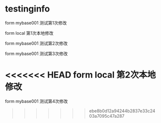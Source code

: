 # testinginfo

form mybase001 测试第1次修改

form local 第1次本地修改

form mybase001 测试第2次修改

form mybase001 测试第3次修改

<<<<<<< HEAD
form local 第2次本地修改
=======
form mybase001 测试第4次修改
>>>>>>> ebe8b0d12a94244b2837e33c2403a7095c47a287
